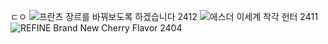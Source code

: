 ㄷㅇ
![프란츠](https://github.com/user-attachments/assets/8c116370-246f-4598-8379-f0302f8b46f3) 장르를 바꿔보도록 하겠습니다 2412
![에스더](https://github.com/user-attachments/assets/b4a5db41-33de-4c37-b188-d83920cc5343) 이세계 착각 헌터 2411
![REFINE](https://github.com/user-attachments/assets/dc956bd7-592f-4ae6-badb-03836b2e3b77) Brand New Cherry Flavor 2404
